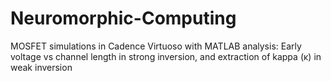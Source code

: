 # Neuromorphic-Computing
MOSFET simulations in Cadence Virtuoso with MATLAB analysis: Early voltage vs channel length in strong inversion, and extraction of kappa (κ) in weak inversion
